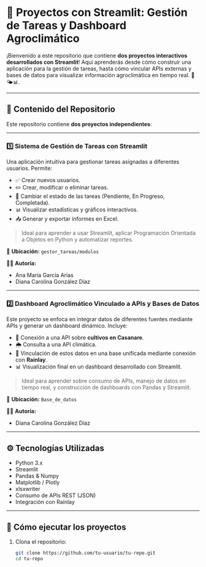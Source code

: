 # 🌟 Proyectos con Streamlit: Gestión de Tareas y Dashboard Agroclimático

¡Bienvenido a este repositorio que contiene **dos proyectos interactivos desarrollados con Streamlit**! Aquí aprenderás desde cómo construir una aplicación para la gestión de tareas, hasta cómo vincular APIs externas y bases de datos para visualizar información agroclimática en tiempo real. 🌱🌤️📊.

---

## 📁 Contenido del Repositorio

Este repositorio contiene **dos proyectos independientes**:

---

### 1️⃣ Sistema de Gestión de Tareas con Streamlit

Una aplicación intuitiva para gestionar tareas asignadas a diferentes usuarios. Permite:

- ✅ Crear nuevos usuarios.
- ✏️ Crear, modificar o eliminar tareas.
- 🔄 Cambiar el estado de las tareas (Pendiente, En Progreso, Completada).
- 📊 Visualizar estadísticas y gráficos interactivos.
- 📥 Generar y exportar informes en Excel.

> Ideal para aprender a usar Streamlit, aplicar Programación Orientada a Objetos en Python y automatizar reportes.

📁 **Ubicación:** `gestor_tareas/modulos`

👩‍💻 **Autoría:**  
- Ana María García Arias  
- Diana Carolina González Díaz

---

### 2️⃣ Dashboard Agroclimático Vinculado a APIs y Bases de Datos

Este proyecto se enfoca en integrar datos de diferentes fuentes mediante APIs y generar un dashboard dinámico. Incluye:

- 🌾 Conexión a una API sobre **cultivos en Casanare**.
- 🌦️ Consulta a una API climática.
- 🔗 Vinculación de estos datos en una base unificada mediante conexión con **Rainlay**.
- 📊 Visualización final en un dashboard desarrollado con Streamlit.

> Ideal para aprender sobre consumo de APIs, manejo de datos en tiempo real, y construcción de dashboards con Pandas y Streamlit.

📁 **Ubicación:** `Base_de_datos`

👩‍💻 **Autoría:**  
- Diana Carolina González Díaz

---

## ⚙️ Tecnologías Utilizadas

- Python 3.x
- Streamlit
- Pandas & Numpy
- Matplotlib / Plotly
- xlsxwriter
- Consumo de APIs REST (JSON)
- Integración con Rainlay

---

## 🚀 Cómo ejecutar los proyectos

1. Clona el repositorio:
   ```bash
   git clone https://github.com/tu-usuario/tu-repo.git
   cd tu-repo

